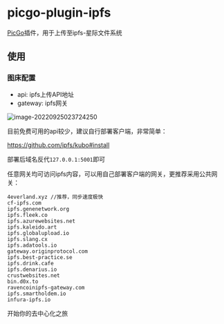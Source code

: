 # picgo-plugin-ipfs

[PicGo](https://github.com/Molunerfinn/PicGo)插件，用于上传至ipfs-星际文件系统

## 使用

### 图床配置

- api: ipfs上传API地址
- gateway: ipfs网关

![image-20220925023724250](https://4everland.xyz/ipfs/Qmf9UJKprr9UDoYFTqhhcrzu6iUBXtqkqauWxcujwTb4ga)

目前免费可用的api较少，建议自行部署客户端，非常简单：

https://github.com/ipfs/kubo#install

部署后域名反代`127.0.0.1:5001`即可

任意网关均可访问ipfs内容，可以用自己部署客户端的网关，更推荐采用公共网关：

```
4everland.xyz //推荐，同步速度极快
cf-ipfs.com
ipfs.genenetwork.org
ipfs.fleek.co
ipfs.azurewebsites.net
ipfs.kaleido.art
ipfs.globalupload.io
ipfs.slang.cx
ipfs.adatools.io
gateway.originprotocol.com
ipfs.best-practice.se
ipfs.drink.cafe
ipfs.denarius.io        
crustwebsites.net
bin.d0x.to
ravencoinipfs-gateway.com
ipfs.smartholdem.io
infura-ipfs.io
```

开始你的去中心化之旅
